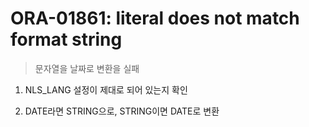 ORA-01861: literal does not match format string
===
>문자열을 날짜로 변환을 실패

1. NLS_LANG 설정이 제대로 되어 있는지 확인

1. DATE라면 STRING으로, STRING이면 DATE로 변환
